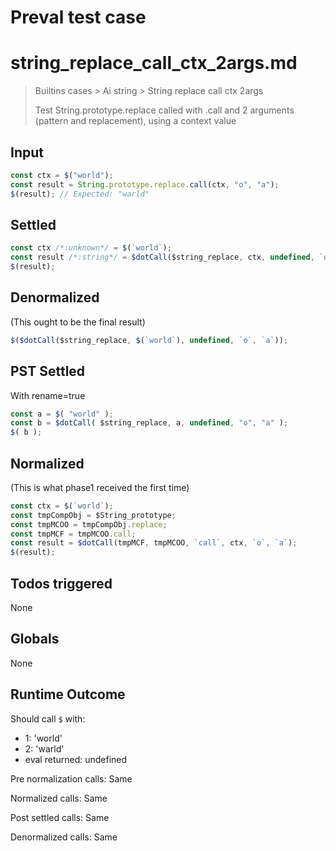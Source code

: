 # Preval test case

# string_replace_call_ctx_2args.md

> Builtins cases > Ai string > String replace call ctx 2args
>
> Test String.prototype.replace called with .call and 2 arguments (pattern and replacement), using a context value

## Input

`````js filename=intro
const ctx = $("world");
const result = String.prototype.replace.call(ctx, "o", "a");
$(result); // Expected: "warld"
`````


## Settled


`````js filename=intro
const ctx /*:unknown*/ = $(`world`);
const result /*:string*/ = $dotCall($string_replace, ctx, undefined, `o`, `a`);
$(result);
`````


## Denormalized
(This ought to be the final result)

`````js filename=intro
$($dotCall($string_replace, $(`world`), undefined, `o`, `a`));
`````


## PST Settled
With rename=true

`````js filename=intro
const a = $( "world" );
const b = $dotCall( $string_replace, a, undefined, "o", "a" );
$( b );
`````


## Normalized
(This is what phase1 received the first time)

`````js filename=intro
const ctx = $(`world`);
const tmpCompObj = $String_prototype;
const tmpMCOO = tmpCompObj.replace;
const tmpMCF = tmpMCOO.call;
const result = $dotCall(tmpMCF, tmpMCOO, `call`, ctx, `o`, `a`);
$(result);
`````


## Todos triggered


None


## Globals


None


## Runtime Outcome


Should call `$` with:
 - 1: 'world'
 - 2: 'warld'
 - eval returned: undefined

Pre normalization calls: Same

Normalized calls: Same

Post settled calls: Same

Denormalized calls: Same
